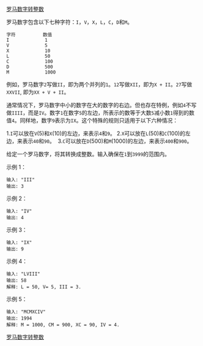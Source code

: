 [罗马数字转整数](https://leetcode-cn.com/problems/roman-to-integer/)

罗马数字包含以下七种字符：`I`，`V`，`X`，`L`，`C`，`D`和`M`。

```
字符          数值
I             1
V             5
X             10
L             50
C             100
D             500
M             1000
```

例如，罗马数字`2`写做`II`，即为两个并列的`1`。`12`写做`XII`，即为`X + II`。`27`写做`XXVII`, 即为`XX + V + II`。

通常情况下，罗马数字中小的数字在大的数字的右边。但也存在特例，例如`4`不写做`IIII`，而是`IV`。数字`1`在数字`5`的左边，所表示的数等于大数`5`减小数`1`得到的数值`4`。同样地，数字`9`表示为`IX`。这个特殊的规则只适用于以下六种情况：

1.`I`可以放在`V`(5)和`X`(10)的左边，来表示`4`和`9`。
2.`X`可以放在`L`(50)和`C`(100)的左边，来表示`40`和`90`。 
3.`C`可以放在`D`(500)和`M`(1000)的左边，来表示`400`和`900`。

给定一个罗马数字，将其转换成整数。输入确保在`1`到`3999`的范围内。

示例 1：

```
输入: "III"
输出: 3
```

示例 2：

```
输入: "IV"
输出: 4
```

示例 3：

```
输入: "IX"
输出: 9
```

示例 4：

```
输入: "LVIII"
输出: 58
解释: L = 50, V= 5, III = 3.
```

示例 5：

```
输入: "MCMXCIV"
输出: 1994
解释: M = 1000, CM = 900, XC = 90, IV = 4.
```

[罗马数字转整数](https://leetcode-cn.com/problems/roman-to-integer/solution/luo-ma-shu-zi-zhuan-zheng-shu-by-617076674/)